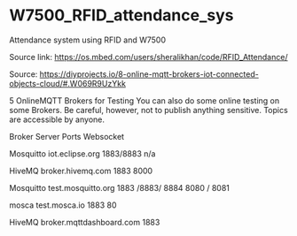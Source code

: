 # W7500_RFID_attendance_sys
Attendance system using RFID and W7500

Source link: https://os.mbed.com/users/sheralikhan/code/RFID_Attendance/

Source: https://diyprojects.io/8-online-mqtt-brokers-iot-connected-objects-cloud/#.W069R9UzYkk

5 OnlineMQTT Brokers  for Testing
You can also do some online testing on some Brokers. Be careful, however, not to publish anything sensitive. Topics are accessible by anyone.

Broker				Server						        Ports				        Websocket

Mosquitto	 		iot.eclipse.org				    1883/8883			      n/a

HiveMQ	 			broker.hivemq.com			    1883				        8000

Mosquitto		    test.mosquitto.org			1883 /8883/ 8884	  8080 / 8081

mosca	 			test.mosca.io				        1883				        80

HiveMQ	 			broker.mqttdashboard.com	1883
